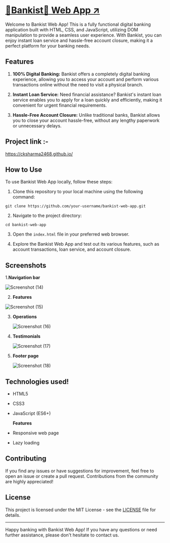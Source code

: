 
# [🎉Bankist🏦 Web App ↗ ](https://cksharma2468.github.io/)


Welcome to Bankist Web App! This is a fully functional digital banking application built with HTML, CSS, and JavaScript, utilizing DOM manipulation to provide a seamless user experience. With Bankist, you can enjoy instant loan service and hassle-free account closure, making it a perfect platform for your banking needs.

## Features

1. **100% Digital Banking:** Bankist offers a completely digital banking experience, allowing you to access your account and perform various transactions online without the need to visit a physical branch.

2. **Instant Loan Service:** Need financial assistance? Bankist's instant loan service enables you to apply for a loan quickly and efficiently, making it convenient for urgent financial requirements.

3. **Hassle-Free Account Closure:** Unlike traditional banks, Bankist allows you to close your account hassle-free, without any lengthy paperwork or unnecessary delays.

## Project link :- 

https://cksharma2468.github.io/

## How to Use

To use Bankist Web App locally, follow these steps:

1. Clone this repository to your local machine using the following command:

```
git clone https://github.com/your-username/bankist-web-app.git
```

2. Navigate to the project directory:

```
cd bankist-web-app
```

3. Open the `index.html` file in your preferred web browser.

4. Explore the Bankist Web App and test out its various features, such as account transactions, loan service, and account closure.




## Screenshots

1.**Navigation bar**

![Screenshot (14)](https://github.com/cksharma2468/Bankist/assets/90388871/526bb584-0231-43d8-83f7-fffcc508fab1)

2. **Features**
   
![Screenshot (15)](https://github.com/cksharma2468/Bankist/assets/90388871/cbd43122-3966-4181-b76f-93efe4f01cd5)

3. **Operations**
   
   ![Screenshot (16)](https://github.com/cksharma2468/Bankist/assets/90388871/f7bfcbd1-39ba-4c6a-9c71-4d05c92944f3)

5. **Testimonials**
   
   ![Screenshot (17)](https://github.com/cksharma2468/Bankist/assets/90388871/3e0f7f05-2144-4d77-adc7-912eef1c8ed2)

7. **Footer page**

   ![Screenshot (18)](https://github.com/cksharma2468/Bankist/assets/90388871/902a5bad-dfa1-4295-a88d-6fb26aaa5aba)


## Technologies used!

- HTML5
- CSS3
- JavaScript (ES6+)
  
  **Features**
- Responsive web page
- Lazy loading
  
## Contributing

If you find any issues or have suggestions for improvement, feel free to open an issue or create a pull request. Contributions from the community are highly appreciated!

## License

This project is licensed under the MIT License - see the [LICENSE](LICENSE) file for details.

---
Happy banking with Bankist Web App! If you have any questions or need further assistance, please don't hesitate to contact us.
